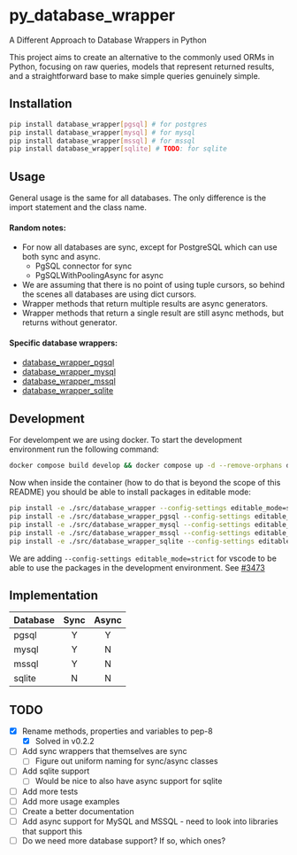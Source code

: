 # py_database_wrapper

A Different Approach to Database Wrappers in Python

This project aims to create an alternative to the commonly used ORMs in Python, focusing on raw queries, models that represent returned results, and a straightforward base to make simple queries genuinely simple.

## Installation

```bash
pip install database_wrapper[pgsql] # for postgres
pip install database_wrapper[mysql] # for mysql
pip install database_wrapper[mssql] # for mssql
pip install database_wrapper[sqlite] # TODO: for sqlite
```

## Usage

General usage is the same for all databases. The only difference is the import statement and the class name.

#### Random notes:

* For now all databases are sync, except for PostgreSQL which can use both sync and async.
    * PgSQL connector for sync
    * PgSQLWithPoolingAsync for async
* We are assuming that there is no point of using tuple cursors, so behind the scenes all databases are using dict cursors.
* Wrapper methods that return multiple results are async generators.
* Wrapper methods that return a single result are still async methods, but returns without generator.


#### Specific database wrappers:

* [database_wrapper_pgsql](src/database_wrapper_pgsql)
* [database_wrapper_mysql](src/database_wrapper_mysql)
* [database_wrapper_mssql](src/database_wrapper_mssql)
* [database_wrapper_sqlite](src/database_wrapper_sqlite)


## Development

For develompent we are using docker. To start the development environment run the following command:

```bash
docker compose build develop && docker compose up -d --remove-orphans develop
```

Now when inside the container (how to do that is beyond the scope of this README) you should be able to install packages in editable mode:

```bash
pip install -e ./src/database_wrapper --config-settings editable_mode=strict
pip install -e ./src/database_wrapper_pgsql --config-settings editable_mode=strict
pip install -e ./src/database_wrapper_mysql --config-settings editable_mode=strict
pip install -e ./src/database_wrapper_mssql --config-settings editable_mode=strict
pip install -e ./src/database_wrapper_sqlite --config-settings editable_mode=strict
```

We are adding `--config-settings editable_mode=strict` for vscode to be able to use the packages in the development environment. See [#3473](https://github.com/microsoft/pylance-release/issues/3473)

## Implementation

| Database | Sync | Async |
| :------- | :--: | :---: |
| pgsql    |  Y   |   Y   |
| mysql    |  Y   |   N   |
| mssql    |  Y   |   N   |
| sqlite   |  N   |   N   |

## TODO

- [x] Rename methods, properties and variables to pep-8
    - [x] Solved in v0.2.2
- [ ] Add sync wrappers that themselves are sync
    - [ ] Figure out uniform naming for sync/async classes
- [ ] Add sqlite support
    - [ ] Would be nice to also have async support for sqlite
- [ ] Add more tests
- [ ] Add more usage examples
- [ ] Create a better documentation
- [ ] Add async support for MySQL and MSSQL - need to look into libraries that support this
- [ ] Do we need more database support? If so, which ones?
